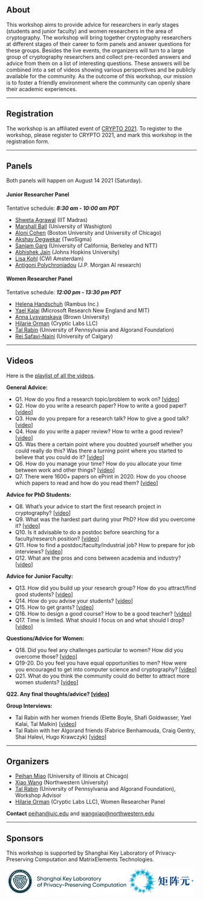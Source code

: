 ## About
This workshop aims to provide advice for researchers in early stages (students and junior faculty) and women researchers in the area of cryptography. The workshop will bring together cryptography researchers at different stages of their career to form panels and answer questions for these groups. Besides the live events, the organizers will turn to a large group of cryptography researchers and collect pre-recorded answers and advice from them on a list of interesting questions. These answers will be combined into a set of videos showing various perspectives and be publicly available for the community. As the outcome of this workshop, our mission is to foster a friendly environment where the community can openly share their academic experiences.

---
## Registration
The workshop is an affiliated event of [CRYPTO 2021](https://crypto.iacr.org/2021/). To register to the workshop, please register to CRYPTO 2021, and mark this workshop in the registration form.

---
## Panels
Both panels will happen on August 14 2021 (Saturday).

#### Junior Researcher Panel
Tentative schedule: ***8:30 am - 10:00 am PDT***
- [Shweta Agrawal](https://www.cse.iitm.ac.in/~shwetaag/) (IIT Madras)
- [Marshall Ball](http://www.columbia.edu/~mmb2249/) (University of Washigton)
- [Aloni Cohen](https://aloni.net) (Boston University and University of Chicago)
- [Akshay Degwekar](https://toc.csail.mit.edu/user/198) (TwoSigma)
- [Sanjam Garg](https://people.eecs.berkeley.edu/~sanjamg/) (University of California, Berkeley and NTT)
- [Abhishek Jain](https://www.cs.jhu.edu/~abhishek/) (Johns Hopkins University)
- [Lisa Kohl](https://lisakohl.me) (CWI Amsterdam)
- [Antigoni Polychroniadou](https://antigonip.github.io) (J.P. Morgan AI research)

#### Women Researcher Panel
Tentative schedule: ***12:00 pm - 13:30 pm PDT***
- [Helena Handschuh](https://www.rambus.com/inventors/inventor-helena-handschuh/) (Rambus Inc.)
- [Yael Kalai](https://www.microsoft.com/en-us/research/people/yael) (Microsoft Research New England and MIT)
- [Anna Lysyanskaya](http://cs.brown.edu/people/alysyans/) (Brown University)
- [Hilarie Orman](https://crypticlabs.org/hilarie-orman/) (Cryptic Labs LLC)
- [Tal Rabin](https://directory.seas.upenn.edu/tal-rabin/) (University of Pennsylvania and Algorand Foundation)
- [Rei Safavi-Naini](http://pages.cpsc.ucalgary.ca/~rei/) (University of Calgary)

---
## Videos
Here is the [playlist of all the videos](https://www.youtube.com/playlist?list=PLqCT4KpIiKPb70QW8tI4aSuDpuNgyz_A2).

**General Advice:**
- Q1. How do you find a research topic/problem to work on? [[video](https://youtu.be/ldc0R8EksTI)]
- Q2. How do you write a research paper? How to write a good paper? [[video](https://youtu.be/PaiKQOTQhcI)]
- Q3. How do you prepare for a research talk? How to give a good talk? [[video](https://youtu.be/XBhJ-fRLsXE)]
- Q4. How do you write a paper review? How to write a good review? [[video](https://youtu.be/e0ZwrS2TmbQ)]
- Q5. Was there a certain point where you doubted yourself whether you could really do this? Was there a turning point where you started to believe that you could do it? [[video](https://youtu.be/6U-h5eYjQ3g)]
- Q6. How do you manage your time? How do you allocate your time between work and other things? [[video](https://youtu.be/yszeQMblXpY)]
- Q7. There were 1600+ papers on ePrint in 2020. How do you choose which papers to read and how do you read them? [[video](https://youtu.be/_kwJGSbhFaU)]

**Advice for PhD Students:**
- Q8. What’s your advice to start the first research project in cryptography? [[video](https://youtu.be/W5iQyyPg7ps)]
- Q9. What was the hardest part during your PhD? How did you overcome it? [[video](https://youtu.be/e8kS6o38ZI8)]
- Q10. Is it advisable to do a postdoc before searching for a faculty/research position? [[video](https://youtu.be/wVsmBC51aLY)]
- Q11. How to find a postdoc/faculty/industrial job? How to prepare for job interviews? [[video](https://youtu.be/1jQR0SwRRAU)]
- Q12. What are the pros and cons between academia and industry? [[video](https://youtu.be/_0km2NQJAWk)]

**Advice for Junior Faculty:**
- Q13. How did you build up your research group? How do you attract/find good students? [[video](https://youtu.be/MNXO--MmKXo)]
- Q14. How do you advise your students? [[video](https://youtu.be/VZEltRP31PU)]
- Q15. How to get grants? [[video](https://youtu.be/xJimcPcwLPM)]
- Q16. How to design a good course? How to be a good teacher? [[video](https://youtu.be/aXxCmnKD9ZQ)]
- Q17. Time is limited. What should I focus on and what should I drop? [[video](https://youtu.be/4U1ad-7nM2A)]

**Questions/Advice for Women:**
- Q18. Did you feel any challenges particular to women? How did you overcome those? [[video](https://youtu.be/bAqJOI4zsbI)]
- Q19-20. Do you feel you have equal opportunities to men? How were you encouraged to get into computer science and cryptography? [[video](https://youtu.be/wnpSn_00mHU)]
- Q21. What do you think the community could do better to attract more women students? [[video](https://youtu.be/6yvtrhf2Rv8)]

**Q22. Any final thoughts/advice? [[video](https://youtu.be/d4w2nNpp9Cw)]**

**Group Interviews:**
- Tal Rabin with her women friends (Elette Boyle, Shafi Goldwasser, Yael Kalai, Tal Malkin) [[video](https://youtu.be/brf0d0180eU)]
- Tal Rabin with her Algorand friends (Fabrice Benhamouda, Craig Gentry, Shai Halevi, Hugo Krawczyk) [[video](https://youtu.be/brf0d0180eU)]

---
## Organizers
- [Peihan Miao](https://sites.google.com/view/peihanmiao/home) (University of Illinois at Chicago)
- [Xiao Wang](https://wangxiao1254.github.io) (Northwestern University)
- [Tal Rabin](https://directory.seas.upenn.edu/tal-rabin/) (University of Pennsylvania and Algorand Foundation), Workshop Advisor
- [Hilarie Orman](https://crypticlabs.org/hilarie-orman/) (Cryptic Labs LLC), Women Researcher Panel

**Contact** [peihan@uic.edu](peihan@uic.edu) and [wangxiao@northwestern.edu](wangxiao@northwestern.edu)

---
## Sponsors 
This workshop is supported by Shanghai Key Laboratory of Privacy-Preserving Computation and MatrixElements Technologies.

<img src="Lab-logo.png" height=70px/>
<img src="ME-logo.png" height=70px/>
